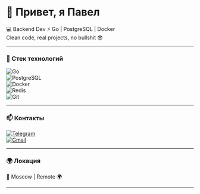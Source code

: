 # 👋 Привет, я Павел  

💻 Backend Dev ⚡ Go | PostgreSQL | Docker  
Clean code, real projects, no bullshit 😎  

---

### 🔧 Стек технологий  
![Go](https://img.shields.io/badge/Go-00ADD8?style=for-the-badge&logo=go&logoColor=white)  
![PostgreSQL](https://img.shields.io/badge/PostgreSQL-316192?style=for-the-badge&logo=postgresql&logoColor=white)  
![Docker](https://img.shields.io/badge/Docker-2496ED?style=for-the-badge&logo=docker&logoColor=white)  
![Redis](https://img.shields.io/badge/Redis-DC382D?style=for-the-badge&logo=redis&logoColor=white)  
![Git](https://img.shields.io/badge/Git-F05032?style=for-the-badge&logo=git&logoColor=white)  

---

### 📫 Контакты  
[![Telegram](https://img.shields.io/badge/Telegram-26A5E4?style=for-the-badge&logo=telegram&logoColor=white)](https://t.me/lordikxD)  
[![Gmail](https://img.shields.io/badge/Email-D14836?style=for-the-badge&logo=gmail&logoColor=white)](mailto:tuzhikov.pascha@gmail.com)  

---

### 🌍 Локация  
📍 Moscow | Remote 🌍  

---

